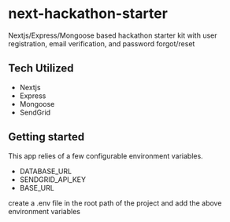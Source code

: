 # next-hackathon-starter

Nextjs/Express/Mongoose based hackathon starter kit with user registration, email verification, and password forgot/reset

## Tech Utilized

- Nextjs
- Express
- Mongoose
- SendGrid

## Getting started

This app relies of a few configurable environment variables.
- DATABASE_URL
- SENDGRID_API_KEY
- BASE_URL

create a .env file in the root path of the project and add the above environment variables
